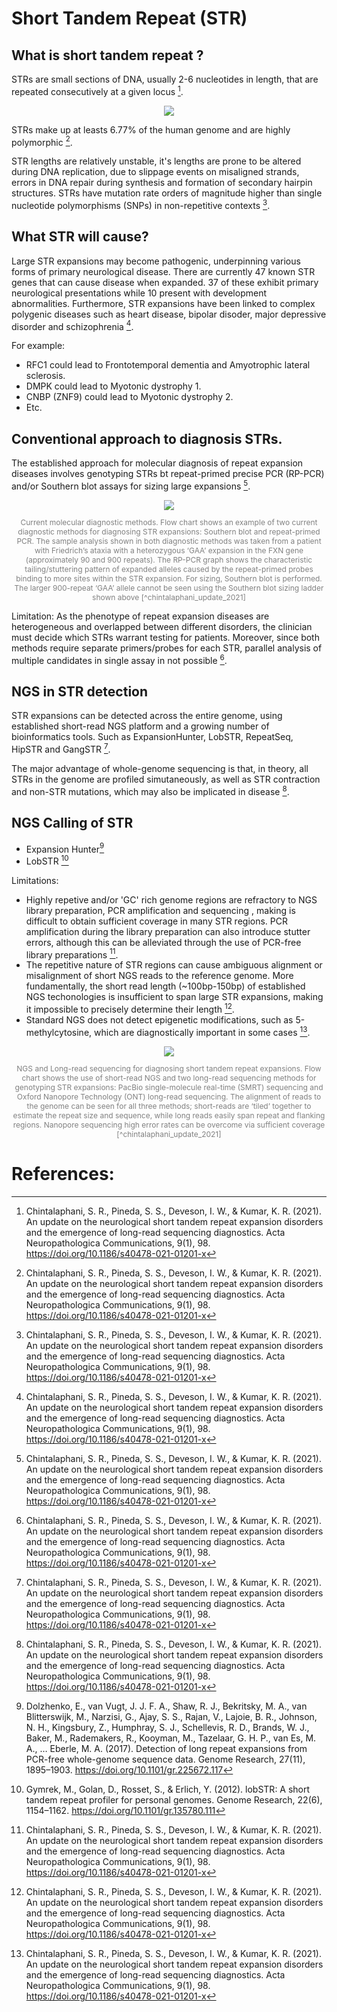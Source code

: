 # Short Tandem Repeat (STR)

## What is short tandem repeat ?
STRs are small sections of DNA, usually 2-6 nucleotides in length, that are repeated consecutively at a given locus [^chintalaphani_update_2021].

<center><img src="https://ib.bioninja.com.au/_Media/str_med.jpeg"></center>

STRs make up at leasts 6.77% of the human genome and are highly polymorphic [^chintalaphani_update_2021]. 

STR lengths are relatively unstable, it's lengths are prone to be altered during DNA replication, due to slippage events on misaligned strands, errors in DNA repair during synthesis and formation of secondary hairpin structures. STRs have mutation rate orders of magnitude higher than single nucleotide polymorphisms (SNPs) in non-repetitive contexts [^chintalaphani_update_2021].

## What STR will cause?
Large STR expansions may become pathogenic, underpinning various forms of primary neurological disease. There are currently 47 known STR genes that can cause disease when expanded. 37 of these exhibit primary neurological presentations while 10 present with development abnormalities. Furthermore, STR expansions have been linked to complex polygenic diseases such as heart disease, bipolar disoder, major depressive disorder and schizophrenia [^chintalaphani_update_2021].

For example:
- RFC1 could lead to Frontotemporal dementia and Amyotrophic lateral sclerosis.
- DMPK could lead to Myotonic dystrophy 1.
- CNBP (ZNF9) could lead to Myotonic dystrophy 2.
- Etc.

## Conventional approach to diagnosis STRs.
The established approach for molecular diagnosis of repeat expansion diseases involves genotyping STRs bt repeat-primed precise PCR (RP-PCR) and/or Southern blot assays for sizing large expansions [^chintalaphani_update_2021].

<center><img src="https://media.springernature.com/full/springer-static/image/art%3A10.1186%2Fs40478-021-01201-x/MediaObjects/40478_2021_1201_Fig3_HTML.png?as=webp"></center>
<center><p style="font-size:12px; color:grey">Current molecular diagnostic methods. Flow chart shows an example of two current diagnostic methods for diagnosing STR expansions: Southern blot and repeat-primed PCR. The sample analysis shown in both diagnostic methods was taken from a patient with Friedrich’s ataxia with a heterozygous ‘GAA’ expansion in the FXN gene (approximately 90 and 900 repeats). The RP-PCR graph shows the characteristic tailing/stuttering pattern of expanded alleles caused by the repeat-primed probes binding to more sites within the STR expansion. For sizing, Southern blot is performed. The larger 900-repeat ‘GAA’ allele cannot be seen using the Southern blot sizing ladder shown above  [^chintalaphani_update_2021]</p></center>

Limitation: As the phenotype of repeat expansion diseases are heterogeneous and overlapped between different disorders, the clinician must decide which STRs warrant testing for patients. Moreover, since both methods require separate primers/probes for each STR, parallel analysis of multiple candidates in single assay in not possible [^chintalaphani_update_2021].

## NGS in STR detection
STR expansions can be detected across the entire genome, using established short-read NGS platform and a growing number of bioinformatics tools. Such as ExpansionHunter, LobSTR, RepeatSeq, HipSTR and GangSTR [^chintalaphani_update_2021].

The major advantage of whole-genome sequencing is that, in theory, all STRs in the genome are profiled simutaneously, as well as STR contraction and non-STR mutations, which may also be implicated in disease [^chintalaphani_update_2021].

## NGS Calling of STR
- Expansion Hunter[^dolzhenko_detection_2017]
- LobSTR [^gymrek_lobstr_2012]

Limitations:
- Highly repetive and/or 'GC' rich genome regions are refractory to NGS library preparation, PCR amplification and sequencing , making is difficult to obtain sufficient coverage in many STR regions. PCR amplification during the library preparation can also introduce stutter errors, although this can be alleviated through the use of PCR-free library preparations [^chintalaphani_update_2021].
- The repetitive nature of STR regions can cause ambiguous alignment or misalignment of short NGS reads to the reference genome. More fundamentally, the short read length (~100bp-150bp) of established NGS techonologies is insufficient to span large STR expansions, making it impossible to precisely determine their length [^chintalaphani_update_2021].
- Standard NGS does not detect epigenetic modifications, such as 5-methylcytosine, which are diagnostically important in some cases [^chintalaphani_update_2021].

<center><img src="https://media.springernature.com/full/springer-static/image/art%3A10.1186%2Fs40478-021-01201-x/MediaObjects/40478_2021_1201_Fig4_HTML.png?as=webp"></center>
<center><p style="font-size:12px; color:grey">NGS and Long-read sequencing for diagnosing short tandem repeat expansions. Flow chart shows the use of short-read NGS and two long-read sequencing methods for genotyping STR expansions: PacBio single-molecule real-time (SMRT) sequencing and Oxford Nanopore Technology (ONT) long-read sequencing. The alignment of reads to the genome can be seen for all three methods; short-reads are ‘tiled’ together to estimate the repeat size and sequence, while long reads easily span repeat and flanking regions. Nanopore sequencing high error rates can be overcome via sufficient coverage [^chintalaphani_update_2021]</p></center>

# References:
[^chintalaphani_update_2021]: Chintalaphani, S. R., Pineda, S. S., Deveson, I. W., & Kumar, K. R. (2021). An update on the neurological short tandem repeat expansion disorders and the emergence of long-read sequencing diagnostics. Acta Neuropathologica Communications, 9(1), 98. https://doi.org/10.1186/s40478-021-01201-x

[^chintalaphani_update_2021]: Chintalaphani, S. R., Pineda, S. S., Deveson, I. W., & Kumar, K. R. (2021). An update on the neurological short tandem repeat expansion disorders and the emergence of long-read sequencing diagnostics. Acta Neuropathologica Communications, 9(1), 98. https://doi.org/10.1186/s40478-021-01201-x

[^dolzhenko_detection_2017]: Dolzhenko, E., van Vugt, J. J. F. A., Shaw, R. J., Bekritsky, M. A., van Blitterswijk, M., Narzisi, G., Ajay, S. S., Rajan, V., Lajoie, B. R., Johnson, N. H., Kingsbury, Z., Humphray, S. J., Schellevis, R. D., Brands, W. J., Baker, M., Rademakers, R., Kooyman, M., Tazelaar, G. H. P., van Es, M. A., … Eberle, M. A. (2017). Detection of long repeat expansions from PCR-free whole-genome sequence data. Genome Research, 27(11), 1895–1903. https://doi.org/10.1101/gr.225672.117

[^gymrek_lobstr_2012]: Gymrek, M., Golan, D., Rosset, S., & Erlich, Y. (2012). lobSTR: A short tandem repeat profiler for personal genomes. Genome Research, 22(6), 1154–1162. https://doi.org/10.1101/gr.135780.111

